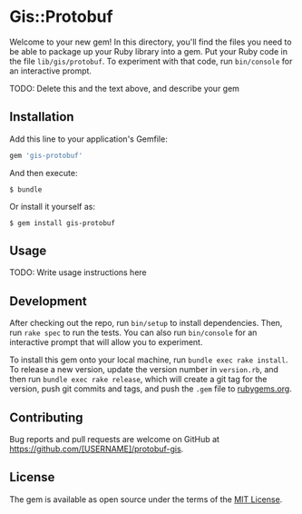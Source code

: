 # Gis::Protobuf

Welcome to your new gem! In this directory, you'll find the files you need to be able to package up your Ruby library into a gem. Put your Ruby code in the file `lib/gis/protobuf`. To experiment with that code, run `bin/console` for an interactive prompt.

TODO: Delete this and the text above, and describe your gem

## Installation

Add this line to your application's Gemfile:

```ruby
gem 'gis-protobuf'
```

And then execute:

    $ bundle

Or install it yourself as:

    $ gem install gis-protobuf

## Usage

TODO: Write usage instructions here

## Development

After checking out the repo, run `bin/setup` to install dependencies. Then, run `rake spec` to run the tests. You can also run `bin/console` for an interactive prompt that will allow you to experiment.

To install this gem onto your local machine, run `bundle exec rake install`. To release a new version, update the version number in `version.rb`, and then run `bundle exec rake release`, which will create a git tag for the version, push git commits and tags, and push the `.gem` file to [rubygems.org](https://rubygems.org).

## Contributing

Bug reports and pull requests are welcome on GitHub at https://github.com/[USERNAME]/protobuf-gis.

## License

The gem is available as open source under the terms of the [MIT License](http://opensource.org/licenses/MIT).
